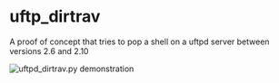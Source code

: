 # uftp_dirtrav
A proof of concept that tries to pop a shell on a uftpd server between versions 2.6 and 2.10

![uftpd_dirtrav.py demonstration](https://aaronesau.com/files/blog/6_uftpd_dirtrav_gif.gif)
